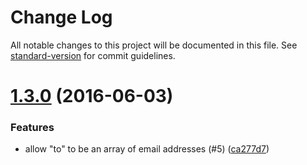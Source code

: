 # Change Log

All notable changes to this project will be documented in this file. See [standard-version](https://github.com/conventional-changelog/standard-version) for commit guidelines.

<a name="1.3.0"></a>
# [1.3.0](https://www.github.com/bcoe/nodemailer-mock-transport/compare/v1.2.0...v1.3.0) (2016-06-03)


### Features

* allow "to" to be an array of email addresses (#5) ([ca277d7](https://www.github.com/bcoe/nodemailer-mock-transport/commit/ca277d7))
